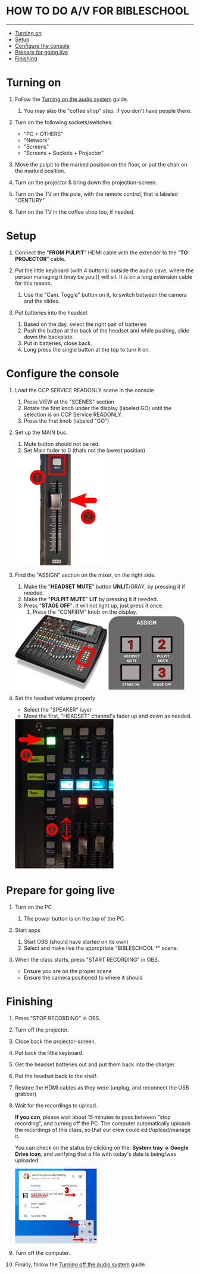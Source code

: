 <h1>HOW TO DO A/V FOR BIBLESCHOOL</h1>
<hr>

<!-- TOC -->
* [Turning on](#turning-on)
* [Setup](#setup)
* [Configure the console](#configure-the-console)
* [Prepare for going live](#prepare-for-going-live)
* [Finishing](#finishing)
<!-- TOC -->

<div style="page-break-after: always;"></div>

# Turning on
1. Follow the [Turning on the audio system](../../labels/turningon.pdf) guide.
    1. You may skip the "coffee shop" step, if you don't have people there.

1. Turn on the following sockets/switches:
    * "PC + OTHERS"
    * "Network"
    * "Screens"
    * "Screens + Sockets + Projector"

1. Move the pulpit to the marked position on the floor, or put the chair on the marked position.

1. Turn on the projector & bring down the projection-screen.

1. Turn on the TV on the pole, with the remote control, that is labeled "CENTURY"

1. Turn on the TV in the coffee shop too, if needed.

# Setup

1. Connect the "**FROM PULPIT**" HDMI cable with the extender to the "**TO PROJECTOR**" cable.

1. Put the little keyboard (with 4 buttons) outside the audio cave, where the person managing it (may be you:)) will
   sit. It is on a long extension cable for this reason.
    1. Use the "Cam. Toggle" button on it, to switch between the camera and the slides.

1. Put batteries into the headset
    1. Based on the day, select the right pair of batteries
    2. Push the button at the back of the headset and while pushing, slide down the backplate.
    3. Put in batteries, close back.
    4. Long press the single button at the top to turn it on.

    <div style="page-break-after: always;"></div>

# Configure the console
1. Load the CCP SERVICE READONLY scene in the console
    1. Press VIEW at the "SCENES" section
    2. Rotate the first knob under the display (labeled GO) until the selection is on CCP Service READONLY.
    3. Press the first knob (labeled "GO")


1. Set up the MAIN bus.
    1. Mute button should not be red.
    2. Set Main fader to 0 (thats not the lowest position)

    <img src="../assets/other_guides/bibleschool/mains.png" style="vertical-align: center" height="300"> 

1. Find the "ASSIGN" section on the mixer, on the right side.
    1. Make the "**HEADSET MUTE**" button **UNLIT**/GRAY, by pressing it if needed.
    2. Make the "**PULPIT MUTE**" **LIT** by pressing it if needed.
    3. Press "**STAGE OFF**": it will not light up, just press it once.
        1. Press the "CONFIRM" knob on the display.

    <img src="../assets/other_guides/bibleschool/console.png" align="left" style="float:left"   height="200"> 
    <img src="../assets/other_guides/bibleschool/assign.png"  align="left" style="float:left"  height="200"> 
    <br clear="both" style="clear:both"/>

    <div style="page-break-after: always;"></div>

1. Set the headset volume properly
    * Select the "SPEAKER" layer
    * Move the first, "HEADSET" channel's fader up and down as needed.

    <img src="../assets/other_guides/bibleschool/headsetvol.png"  height="400"> 
    <br clear="both" style="clear:both"/>

    <div style="page-break-after: always;"></div>

# Prepare for going live
1. Turn on the PC
    1. The power button is on the top of the PC.

1. Start apps
    1. Start OBS (should have started on its own)
    2. Select and make live the appropriate "BIBLESCHOOL *" scene.

1. When the class starts, press "START RECORDING" in OBS.
    * Ensure you are on the proper scene
    * Ensure the camera positioned to where it should

# Finishing

1. Press "STOP RECORDING" in OBS.
1. Turn off the projector.
1. Close back the projector-screen.
1. Put back the little keyboard.
1. Get the headset batteries out and put them back into the charger.
1. Put the headset back to the shelf.
1. Restore the HDMI cables as they were (unplug, and reconnect the USB grabber)

1. Wait for the recordings to upload.

   **If you can**, please wait about 15 minutes to pass between "stop recording", and turning off the PC.
   The computer automatically uploads the recordings of this class, so that our crew could edit/upload/manage it.

   You can check on the status by clicking on the:
   **System tray → Google Drive icon**, and verifying that a file with today's date is being/was uploaded.

   <img src="../assets/streampc/drive_sync.png"  height="200">
   
1. Turn off the computer.
1. Finally, follow the [Turning off the audio system](../../labels/turningoff.pdf) guide.